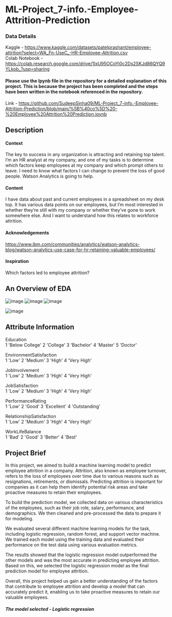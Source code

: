 # ML-Project_7-info.-Employee-Attrition-Prediction
### Data Details 

  Kaggle - https://www.kaggle.com/datasets/patelprashant/employee-attrition?select=WA_Fn-UseC_-HR-Employee-Attrition.csv  
  Colab Notebook - https://colab.research.google.com/drive/1IxU95OCoYi0c2Ds2SKJd86QYQ9YLkob_?usp=sharing
  
#### Please use the Ipynb file in the repository for a detailed explanation of this project. This is because the project has been completed and the steps have been written in the notebook referenced in the repository.
Link - https://github.com/SudeepSinha09/ML-Project_7-info.-Employee-Attrition-Prediction/blob/main/%5B%40co%5D%20-%20Employee%20Attrition%20Prediction.ipynb

## Description

#### Context  
The key to success in any organization is attracting and retaining top talent. I’m an HR analyst at my company, and one of my tasks is to determine which factors keep employees at my company and which prompt others to leave. I need to know what factors I can change to prevent the loss of good people. Watson Analytics is going to help.

#### Content  
I have data about past and current employees in a spreadsheet on my desk top. It has various data points on our employees, but I’m most interested in whether they’re still with my company or whether they’ve gone to work somewhere else. And I want to understand how this relates to workforce attrition.

#### Acknowledgements  
https://www.ibm.com/communities/analytics/watson-analytics-blog/watson-analytics-use-case-for-hr-retaining-valuable-employees/

#### Inspiration  
Which factors led to employee attrition?

## An Overview of EDA

![image](https://user-images.githubusercontent.com/93086122/210525368-048eb516-a41b-48cb-9fb0-3aab9951165a.png)
![image](https://user-images.githubusercontent.com/93086122/210525380-e68891b9-ac74-4ec9-990a-8e7dc6bdb6f4.png)
![image](https://user-images.githubusercontent.com/93086122/210525390-b6223b1e-9182-484e-a6ba-5e358cc6d51f.png)

![image](https://user-images.githubusercontent.com/93086122/210525437-9defcd9d-f59c-494f-999f-b915b973795d.png)

## Attribute Information

Education  
1 'Below College' 2 'College' 3 'Bachelor' 4 'Master' 5 'Doctor'

EnvironmentSatisfaction  
1 'Low' 2 'Medium' 3 'High' 4 'Very High'

JobInvolvement  
1 'Low' 2 'Medium' 3 'High' 4 'Very High'

JobSatisfaction  
1 'Low' 2 'Medium' 3 'High' 4 'Very High'

PerformanceRating  
1 'Low' 2 'Good' 3 'Excellent' 4 'Outstanding'

RelationshipSatisfaction  
1 'Low' 2 'Medium' 3 'High' 4 'Very High'

WorkLifeBalance  
1 'Bad' 2 'Good' 3 'Better' 4 'Best'


## Project Brief

In this project, we aimed to build a machine learning model to predict employee attrition in a company. Attrition, also known as employee turnover, refers to the loss of employees over time due to various reasons such as resignations, retirements, or dismissals. Predicting attrition is important for companies as it can help them identify potential risk areas and take proactive measures to retain their employees.

To build the prediction model, we collected data on various characteristics of the employees, such as their job role, salary, performance, and demographics. We then cleaned and pre-processed the data to prepare it for modeling.

We evaluated several different machine learning models for the task, including logistic regression, random forest, and support vector machine. We trained each model using the training data and evaluated their performance on the test data using various evaluation metrics.

The results showed that the logistic regression model outperformed the other models and was the most accurate in predicting employee attrition. Based on this, we selected the logistic regression model as the final prediction model for employee attrition.

Overall, this project helped us gain a better understanding of the factors that contribute to employee attrition and develop a model that can accurately predict it, enabling us to take proactive measures to retain our valuable employees.

##### The model selected - Logistic regression
